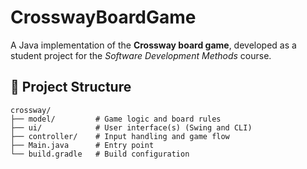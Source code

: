 # CrosswayBoardGame

A Java implementation of the **Crossway board game**, developed as a student project for the *Software Development Methods* course.


## 📁 Project Structure

```
crossway/
├── model/         # Game logic and board rules
├── ui/            # User interface(s) (Swing and CLI)
├── controller/    # Input handling and game flow
├── Main.java      # Entry point
└── build.gradle   # Build configuration
```